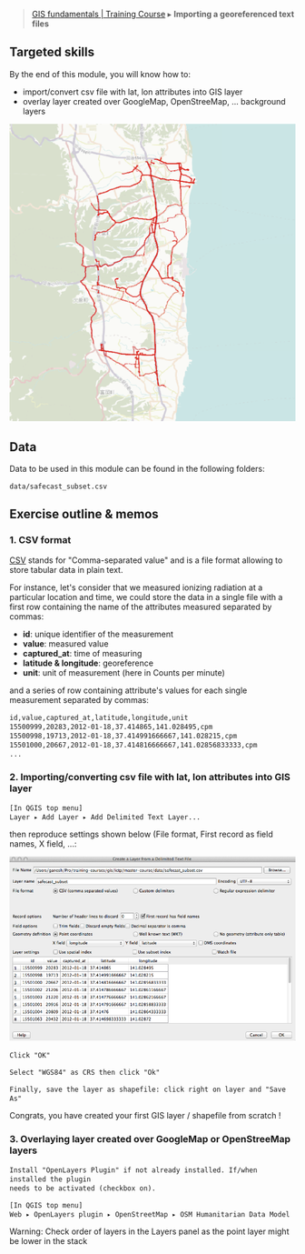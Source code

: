 > [GIS fundamentals | Training Course](agenda.md) ▸ **Importing a georeferenced text files**

## Targeted skills
By the end of this module, you will know how to:
* import/convert csv file with lat, lon attributes into GIS layer
* overlay layer created over GoogleMap, OpenStreeMap, ... background layers

![Data over OSM](img/data-over-osm.png)

## Data
Data to be used in this module can be found in the following folders:
```
data/safecast_subset.csv
```
## Exercise outline & memos

### 1. CSV format
[CSV](https://en.wikipedia.org/wiki/Comma-separated_values) stands for "Comma-separated value" and is a file format allowing to store tabular data in plain text.

For instance, let's consider that we measured ionizing radiation at a particular location and time, we could store the data in a single file with a first row containing the name of the attributes measured separated by commas:

* **id**: unique identifier of the measurement
* **value**: measured value
* **captured_at**: time of measuring
* **latitude & longitude**: georeference
* **unit**: unit of measurement (here in Counts per minute)

and a series of row containing attribute's values for each single measurement separated by commas:
```
id,value,captured_at,latitude,longitude,unit
15500999,20283,2012-01-18,37.414865,141.028495,cpm
15500998,19713,2012-01-18,37.414991666667,141.028215,cpm
15501000,20667,2012-01-18,37.414816666667,141.02856833333,cpm
...
```

### 2. Importing/converting csv file with lat, lon attributes into GIS layer
```
[In QGIS top menu] 
Layer ▸ Add Layer ▸ Add Delimited Text Layer...
```
then reproduce settings shown below (File format, First record as field names, X field, ...:

![Importing csv](img/import-csv.png)

```
Click "OK"
```

```
Select "WGS84" as CRS then click "Ok"
```

```
Finally, save the layer as shapefile: click right on layer and "Save As"
```

Congrats, you have created your first GIS layer / shapefile from scratch !

### 3. Overlaying layer created over GoogleMap or OpenStreeMap layers

```
Install "OpenLayers Plugin" if not already installed. If/when installed the plugin
needs to be activated (checkbox on).
```

```
[In QGIS top menu] 
Web ▸ OpenLayers plugin ▸ OpenStreetMap ▸ OSM Humanitarian Data Model
```

Warning: Check order of layers in the Layers panel as the point layer might be lower in the stack



